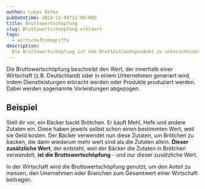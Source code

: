 ```yaml
---
author: Lukas Belka
pubDatetime: 2024-11-04T12:00:00Z
title: Bruttowertschöpfung
slug: Bruttowertschoepfung-erklaert
tags:
  - wirtschaftsbegriffe
description:
  Die Bruttowertschöpfung ist vom Bruttoinlandsprodukt zu unterscheiden. Hier erläutere ich diesen Begriff.
---
```


Die Bruttowertschöpfung beschreibt den Wert, der innerhalb einer Wirtschaft (z.B. Deutschland) oder in einem Unternehmen generiert wird,
indem Dienstleistungen erbracht werden oder Produkte produziert werden. Dabei werden sogenannte Vorleistungen abgezogen.

## Beispiel
Stell dir vor, ein Bäcker backt Brötchen. Er kauft Mehl, Hefe und andere Zutaten ein. Diese haben jeweils selbst schon einen bestimmten Wert, weil sie Geld kosten.
Der Bäcker verwendet nun diese Zutaten, um Brötchen zu backen, die dann wiederum mehr wert sind als die Zutaten allein. **Dieser zusätzliche Wert**, der entsteht,
weil der Bäcker die Zutaten in Brötchen verwandelt, **ist die Bruttowertschöpfung** - und nur dieser zusätzliche Wert.

In der Wirtschaft wird die Bruttowertschöpfung genutzt, um den Anteil zu messen, den Unernehmen oder Branchen zum Gesamtwert einer Wirtschaft beitragen.